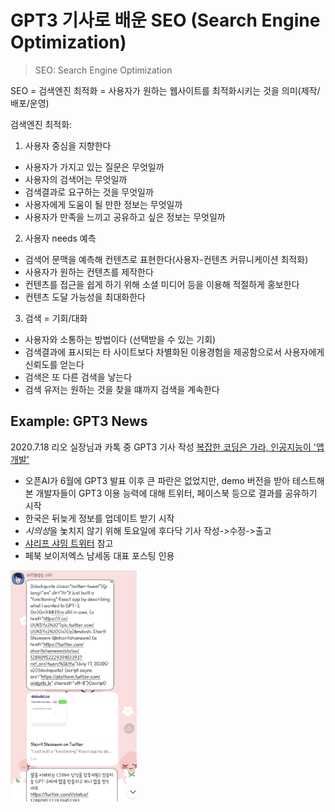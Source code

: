 # GPT3 기사로 배운 SEO (Search Engine Optimization)

> SEO: Search Engine Optimization

SEO = 검색엔진 최적화 = 사용자가 원하는 웹사이트를 최적화시키는 것을 의미(제작/배포/운영)

검색엔진 최적화:
1. 사용자 중심을 지향한다
  - 사용자가 가지고 있는 질문은 무엇일까
  - 사용자의 검색어는 무엇일까
  - 검색결과로 요구하는 것을 무엇일까
  - 사용자에게 도움이 될 만한 정보는 무엇일까
  - 사용자가 만족을 느끼고 공유하고 싶은 정보는 무엇일까
  
2. 사용자 needs 예측
  - 검색어 문맥을 예측해 컨텐츠로 표현한다(사용자-컨텐츠 커뮤니케이션 최적화)
  - 사용자가 원하는 컨텐츠를 제작한다
  - 컨텐츠를 접근을 쉽게 하기 위해 소셜 미디어 등을 이용해 적절하게 홍보한다
  - 컨텐츠 도달 가능성을 최대화한다
  
3. 검색 = 기회/대화
  - 사용자와 소통하는 방법이다 (선택받을 수 있는 기회)
  - 검색결과에 표시되는 타 사이트보다 차별화된 이용경험을 제공함으로서 사용자에게 신뢰도를 얻는다
  - 검색은 또 다른 검색을 낳는다
  - 검색 유저는 원하는 것을 찾을 떄까지 검색을 계속한다
  
  ## Example: GPT3 News
  
  2020.7.18 
  리오 실장님과 카톡 중 GPT3 기사 작성
 [복잡한 코딩은 가라, 인공지능이 '앱 개발'](http://www.aitimes.com/news/articleView.html?idxno=130747)
 
  + 오픈AI가 6월에 GPT3 발표 이후 큰 파란은 없었지만, demo 버전을 받아 테스트해본 개발자들이 GPT3 이용 능력에 대해 트위터, 페이스북
 등으로 결과를 공유하기 시작
  + 한국은 뒤늦게 정보를 업데이트 받기 시작
  + *시의성*을 놏치지 않기 위해 토요일에 후다닥 기사 작성->수정->출고
  + [샤리프 샤밈 트위터](https://mobile.twitter.com/sharifshameem/status/1284095222939451393) 참고
  + 페북 보이저엑스 남세동 대표 포스팅 인용

  <img src = "Image/카톡1.png" width="40%">

  
  
  
  
  
  
  
